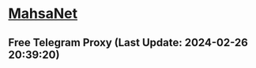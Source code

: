 
# [MahsaNet](https://t.me/mahsa_net)
## Free Telegram Proxy (Last Update: 2024-02-26 20:39:20)

    
